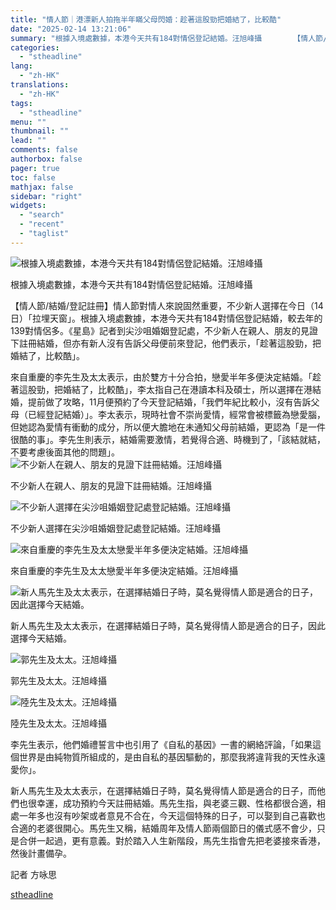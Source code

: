 ```yaml
---
title: "情人節｜港漂新人拍拖半年瞞父母閃婚：趁著這股勁把婚結了，比較酷"
date: "2025-02-14 13:21:06"
summary: "根據入境處數據，本港今天共有184對情侶登記結婚。汪旭峰攝       【情人節/結婚/登記..."
categories:
  - "stheadline"
lang:
  - "zh-HK"
translations:
  - "zh-HK"
tags:
  - "stheadline"
menu: ""
thumbnail: ""
lead: ""
comments: false
authorbox: false
pager: true
toc: false
mathjax: false
sidebar: "right"
widgets:
  - "search"
  - "recent"
  - "taglist"
---
```


![根據入境處數據，本港今天共有184對情侶登記結婚。汪旭峰攝](https://image.stheadline.com/f/680p0/0x0/100/none/6d88bfac9e3cb5b5676959934fec34da/stheadline/inewsmedia/20250214/_2025021413145952458.jpg)

根據入境處數據，本港今天共有184對情侶登記結婚。汪旭峰攝




【情人節/結婚/登記註冊】情人節對情人來說固然重要，不少新人選擇在今日（14日）「拉埋天窗」。根據入境處數據，本港今天共有184對情侶登記結婚，較去年的139對情侶多。《星島》記者到尖沙咀婚姻登記處，不少新人在親人、朋友的見證下註冊結婚，但亦有新人沒有告訴父母便前來登記，他們表示，「趁著這股勁，把婚結了，比較酷」。

來自重慶的李先生及太太表示，由於雙方十分合拍，戀愛半年多便決定結婚。「趁著這股勁，把婚結了，比較酷」，李太指自己在港讀本科及碩士，所以選擇在港結婚，提前做了攻略，11月便預約了今天登記結婚，「我們年紀比較小，沒有告訴父母（已經登記結婚）」。李太表示，現時社會不崇尚愛情，經常會被標籤為戀愛腦，但她認為愛情有衝動的成分，所以便大膽地在未通知父母前結婚，更認為「是一件很酷的事」。李先生則表示，結婚需要激情，若覺得合適、時機到了，「該結就結，不要考慮後面其他的問題」。
 ![不少新人在親人、朋友的見證下註冊結婚。汪旭峰攝](https://image.hkhl.hk/f/1024p0/0x0/100/none/7ac99409d9a1b7ea48052d9d6dee65df/2025-02/KakaoTalk_20250214_120751151.jpg)


不少新人在親人、朋友的見證下註冊結婚。汪旭峰攝



 ![不少新人選擇在尖沙咀婚姻登記處登記結婚。汪旭峰攝](https://image.hkhl.hk/f/1024p0/0x0/100/none/8516dd0e9ac0237138df9eb231588c5e/2025-02/KakaoTalk_20250214_120751151_01_1_.jpg)


不少新人選擇在尖沙咀婚姻登記處登記結婚。汪旭峰攝



 ![來自重慶的李先生及太太戀愛半年多便決定結婚。汪旭峰攝](https://image.hkhl.hk/f/1024p0/0x0/100/none/eb34a3e3e75197bff74b6e3b4cb408ad/2025-02/KakaoTalk_20250214_120751151_07.jpg)


來自重慶的李先生及太太戀愛半年多便決定結婚。汪旭峰攝



 ![新人馬先生及太太表示，在選擇結婚日子時，莫名覺得情人節是適合的日子，因此選擇今天結婚。](https://image.hkhl.hk/f/1024p0/0x0/100/none/d4c7ba326ab35d8c450b622ee9e0bf9c/2025-02/KakaoTalk_20250214_120555115.jpg)


新人馬先生及太太表示，在選擇結婚日子時，莫名覺得情人節是適合的日子，因此選擇今天結婚。



 ![郭先生及太太。汪旭峰攝](https://image.hkhl.hk/f/1024p0/0x0/100/none/ade088729d29bb37cf778447d401a0d7/2025-02/KakaoTalk_20250214_121541182_01.jpg)


郭先生及太太。汪旭峰攝



 ![陸先生及太太。汪旭峰攝](https://image.hkhl.hk/f/1024p0/0x0/100/none/08ebfe1aafc855dbbf8ee25da92e75a7/2025-02/KakaoTalk_20250214_121616870_01.jpg)


陸先生及太太。汪旭峰攝




李先生表示，他們婚禮誓言中也引用了《自私的基因》一書的網絡評論，「如果這個世界是由純物質所組成的，是由自私的基因驅動的，那麼我將違背我的天性永遠愛你」。

新人馬先生及太太表示，在選擇結婚日子時，莫名覺得情人節是適合的日子，而他們也很幸運，成功預約今天註冊結婚。馬先生指，與老婆三觀、性格都很合適，相處一年多也沒有吵架或者意見不合在，今天這個特殊的日子，可以娶到自己喜歡也合適的老婆很開心。馬先生又稱，結婚周年及情人節兩個節日的儀式感不會少，只是合併一起過，更有意義。對於踏入人生新階段，馬先生指會先把老婆接來香港，然後計畫備孕。

記者 方咏思

[stheadline](https://std.stheadline.com/realtime/article/2052750/即時-港聞-情人節-港漂新人拍拖半年瞞父母閃婚-趁著這股勁把婚結了-比較酷)
